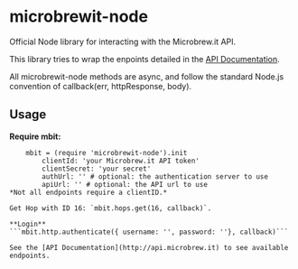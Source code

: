 # microbrewit-node
Official Node library for interacting with the Microbrew.it API.

This library tries to wrap the enpoints detailed in the [API Documentation](http://api.microbrew.it).

All microbrewit-node methods are async, and follow the standard Node.js convention of callback(err, httpResponse, body).

## Usage

**Require mbit:**
```
    mbit = (require 'microbrewit-node').init
        clientId: 'your Microbrew.it API token'
        clientSecret: 'your secret'
        authUrl: '' # optional: the authentication server to use
        apiUrl: '' # optional: the API url to use
*Not all endpoints require a clientID.*

Get Hop with ID 16: `mbit.hops.get(16, callback)`.

**Login**
```mbit.http.authenticate({ username: '', password: ''}, callback)```

See the [API Documentation](http://api.microbrew.it) to see available endpoints.
